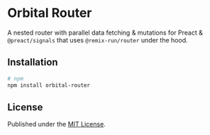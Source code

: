 # Orbital Router

A nested router with parallel data fetching & mutations for Preact & `@preact/signals` that uses `@remix-run/router` under the hood.

## Installation

```sh
# npm
npm install orbital-router
```

## License

Published under the [MIT License](./LICENSE).
